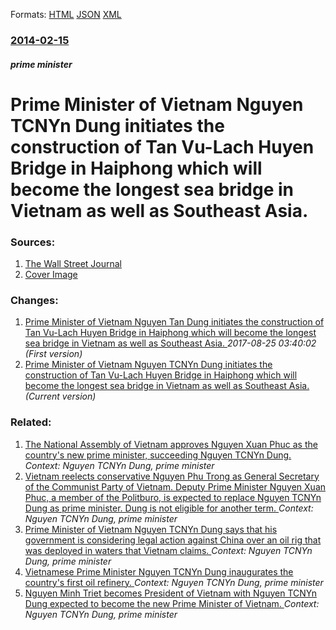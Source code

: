 
Formats: [HTML](/news/2014/02/15/prime-minister-of-vietnam-nguya-n-taocnyn-da-c-ng-initiates-the-construction-of-tac-n-va-c-lao-ch-huya-n-bridge-in-haiphong-which-will-become.html)  [JSON](/news/2014/02/15/prime-minister-of-vietnam-nguya-n-taocnyn-da-c-ng-initiates-the-construction-of-tac-n-va-c-lao-ch-huya-n-bridge-in-haiphong-which-will-become.json)  [XML](/news/2014/02/15/prime-minister-of-vietnam-nguya-n-taocnyn-da-c-ng-initiates-the-construction-of-tac-n-va-c-lao-ch-huya-n-bridge-in-haiphong-which-will-become.xml)  

### [2014-02-15](/news/2014/02/15/index.md)

##### prime minister
# Prime Minister of Vietnam Nguyen TCNYn Dung initiates the construction of Tan Vu-Lach Huyen Bridge in Haiphong which will become the longest sea bridge in Vietnam as well as Southeast Asia. 




### Sources:

1. [The Wall Street Journal](http://online.wsj.com/news/articles/SB10001424052702304899704579388641408505528?mg=reno64-wsj&url=http%3A%2F%2Fonline.wsj.com%2Farticle%2FSB10001424052702304899704579388641408505528.html)
1. [Cover Image](https://si.wsj.net/public/resources/images/AI-CG756_VIETBR_G_20140217093544.jpg)

### Changes:

1. [Prime Minister of Vietnam Nguyen Tan Dung initiates the construction of Tan Vu-Lach Huyen Bridge in Haiphong which will become the longest sea bridge in Vietnam as well as Southeast Asia. ](/news/2014/02/15/prime-minister-of-vietnam-nguya-n-taoy-n-da-c-ng-initiates-the-construction-of-tac-n-va-c-lao-ch-huya-n-bridge-in-haiphong-which-will-become-th.md) _2017-08-25 03:40:02 (First version)_
1. [Prime Minister of Vietnam Nguyen TCNYn Dung initiates the construction of Tan Vu-Lach Huyen Bridge in Haiphong which will become the longest sea bridge in Vietnam as well as Southeast Asia. ](/news/2014/02/15/prime-minister-of-vietnam-nguya-n-taocnyn-da-c-ng-initiates-the-construction-of-tac-n-va-c-lao-ch-huya-n-bridge-in-haiphong-which-will-become.md) _(Current version)_

### Related:

1. [The National Assembly of Vietnam approves Nguyen Xuan Phuc as the country's new prime minister, succeeding Nguyen TCNYn Dung. ](/news/2016/04/7/the-national-assembly-of-vietnam-approves-nguya-n-xuac-n-phaoc-as-the-country-s-new-prime-minister-succeeding-nguya-n-taocnyn-da-c-ng.md) _Context: Nguyen TCNYn Dung, prime minister_
2. [Vietnam reelects conservative Nguyen Phu Trong as General Secretary of the Communist Party of Vietnam. Deputy Prime Minister Nguyen Xuan Phuc, a member of the Politburo, is expected to replace Nguyen TCNYn Dung as prime minister. Dung is not eligible for another term. ](/news/2016/01/27/vietnam-reelects-conservative-nguya-n-phao-tra-ng-as-general-secretary-of-the-communist-party-of-vietnam-deputy-prime-minister-nguya-n-x.md) _Context: Nguyen TCNYn Dung, prime minister_
3. [Prime Minister of Vietnam Nguyen TCNYn Dung says that his government is considering legal action against China over an oil rig that was deployed in waters that Vietnam claims. ](/news/2014/05/22/prime-minister-of-vietnam-nguya-n-taocnyn-da-c-ng-says-that-his-government-is-considering-legal-action-against-china-over-an-oil-rig-that-was.md) _Context: Nguyen TCNYn Dung, prime minister_
4. [ Vietnamese Prime Minister Nguyen TCNYn Dung inaugurates the country's first oil refinery. ](/news/2009/02/22/vietnamese-prime-minister-nguya-n-taocnyn-da-c-ng-inaugurates-the-country-s-first-oil-refinery.md) _Context: Nguyen TCNYn Dung, prime minister_
5. [ Nguyen Minh Triet becomes President of Vietnam with Nguyen TCNYn Dung expected to become the new Prime Minister of Vietnam. ](/news/2006/06/27/nguyen-minh-triet-becomes-president-of-vietnam-with-nguya-n-taocnyn-da-c-ng-expected-to-become-the-new-prime-minister-of-vietnam.md) _Context: Nguyen TCNYn Dung, prime minister_
